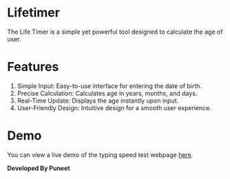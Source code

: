 # Lifetimer
The Life Timer is a simple yet powerful tool designed to calculate the age of user.

# Features
1. Simple Input: Easy-to-use interface for entering the date of birth.
2. Precise Calculation: Calculates age in years, months, and days.
3. Real-Time Update: Displays the age instantly upon input.
4. User-Friendly Design: Intuitive design for a smooth user experience.

# Demo

You can view a live demo of the typing speed test webpage [here](https://life-timer-checker.vercel.app/).


****Developed By Puneet****

